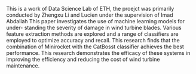 This is a work of Data Science Lab of ETH, the proejct was primarily conducted by Zhengxu Li and Lucien under the supervision of Imad Abdallah
This paper investigates the use of machine learning models for under- standing the severity of damage in wind turbine blades. Various feature extraction methods are explored and a range of classifiers are employed to optimize accuracy and recall. This research finds that the combination of Minirocket with the CatBosst classifier achieves the best performance. This research demonstrates the efficacy of these systems in improving the efficiency and reducing the cost of wind turbine maintenance.
